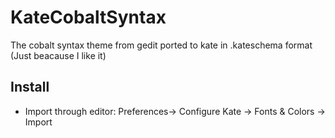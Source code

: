 # KateCobaltSyntax
The cobalt syntax theme from gedit ported to kate in .kateschema format
(Just beacause I like it)

## Install

* Import through editor:
Preferences-> Configure Kate -> Fonts & Colors -> Import
